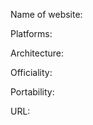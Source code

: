 Name of website: <!-- Name of the website, which is providing software download at the given URL -->


Platforms: <!-- Operating systems for which it is available, on the specified URL -->


Architecture: <!-- (x32/x64 bit) -->


Officiality: <!-- Whether it is an official version or a community developed version -->


Portability: <!-- Whether it is a portable version. A portable version of an application allowes such application to be used without the need of installing. -->


URL: <!-- URL, from where the software may be downloaded -->

